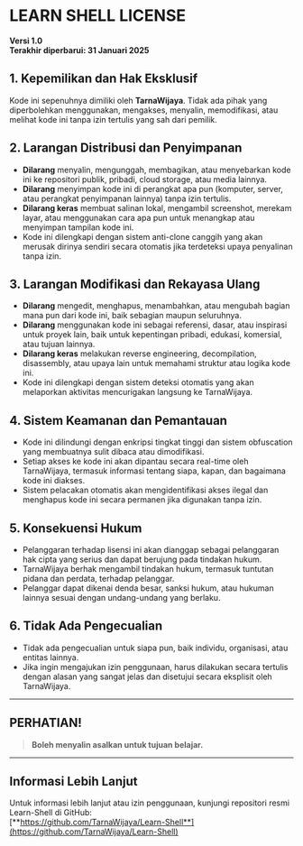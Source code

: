 # **LEARN SHELL LICENSE**  
**Versi 1.0**  
**Terakhir diperbarui: 31 Januari 2025**  

## **1. Kepemilikan dan Hak Eksklusif**  
Kode ini sepenuhnya dimiliki oleh **TarnaWijaya**. Tidak ada pihak yang diperbolehkan menggunakan, mengakses, menyalin, memodifikasi, atau melihat kode ini tanpa izin tertulis yang sah dari pemilik.  

## **2. Larangan Distribusi dan Penyimpanan**  
- **Dilarang** menyalin, mengunggah, membagikan, atau menyebarkan kode ini ke repositori publik, pribadi, cloud storage, atau media lainnya.  
- **Dilarang** menyimpan kode ini di perangkat apa pun (komputer, server, atau perangkat penyimpanan lainnya) tanpa izin tertulis.  
- **Dilarang keras** membuat salinan lokal, mengambil screenshot, merekam layar, atau menggunakan cara apa pun untuk menangkap atau menyimpan tampilan kode ini.  
- Kode ini dilengkapi dengan sistem anti-clone canggih yang akan merusak dirinya sendiri secara otomatis jika terdeteksi upaya penyalinan tanpa izin.  

## **3. Larangan Modifikasi dan Rekayasa Ulang**  
- **Dilarang** mengedit, menghapus, menambahkan, atau mengubah bagian mana pun dari kode ini, baik sebagian maupun seluruhnya.  
- **Dilarang** menggunakan kode ini sebagai referensi, dasar, atau inspirasi untuk proyek lain, baik untuk kepentingan pribadi, edukasi, komersial, atau tujuan lainnya.  
- **Dilarang keras** melakukan reverse engineering, decompilation, disassembly, atau upaya lain untuk memahami struktur atau logika kode ini.  
- Kode ini dilengkapi dengan sistem deteksi otomatis yang akan melaporkan aktivitas mencurigakan langsung ke TarnaWijaya.  

## **4. Sistem Keamanan dan Pemantauan**  
- Kode ini dilindungi dengan enkripsi tingkat tinggi dan sistem obfuscation yang membuatnya sulit dibaca atau dimodifikasi.  
- Setiap akses ke kode ini akan dipantau secara real-time oleh TarnaWijaya, termasuk informasi tentang siapa, kapan, dan bagaimana kode ini diakses.  
- Sistem pelacakan otomatis akan mengidentifikasi akses ilegal dan menghapus kode ini secara permanen jika digunakan tanpa izin.  

## **5. Konsekuensi Hukum**  
- Pelanggaran terhadap lisensi ini akan dianggap sebagai pelanggaran hak cipta yang serius dan dapat berujung pada tindakan hukum.  
- TarnaWijaya berhak mengambil tindakan hukum, termasuk tuntutan pidana dan perdata, terhadap pelanggar.  
- Pelanggar dapat dikenai denda besar, sanksi hukum, atau hukuman lainnya sesuai dengan undang-undang yang berlaku.  

## **6. Tidak Ada Pengecualian**  
- Tidak ada pengecualian untuk siapa pun, baik individu, organisasi, atau entitas lainnya.  
- Jika ingin mengajukan izin penggunaan, harus dilakukan secara tertulis dengan alasan yang sangat jelas dan disetujui secara eksplisit oleh TarnaWijaya.  

---

## **PERHATIAN!**  
> **Boleh menyalin asalkan untuk tujuan belajar.**  

---

## **Informasi Lebih Lanjut**  
Untuk informasi lebih lanjut atau izin penggunaan, kunjungi repositori resmi Learn-Shell di GitHub:  
[**https://github.com/TarnaWijaya/Learn-Shell**](https://github.com/TarnaWijaya/Learn-Shell)  
